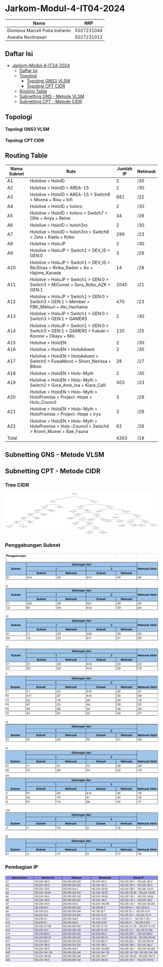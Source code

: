 # Jarkom-Modul-4-IT04-2024

| Nama                             | NRP        |
| -------------------------------- | ---------- |
| Dionisius Marcell Putra Indranto | 5027231044 |
| Aswalia Novitriasari             | 5027231012 |

## Daftar Isi

- [Jarkom-Modul-4-IT24-2024](#jarkom-modul-4-it24-2024)
  - [Daftar Isi](#daftar-isi)
  - [Topologi](#topologi)
    - [Topologi GNS3 VLSM](#topologi-gns3-vlsm)
    - [Topologi CPT CIDR](#topologi-cpt-cidr)
  - [Routing Table](#routing-table)
  - [Subnetting GNS - Metode VLSM](#subnetting-gns--metode-vlsm)
  - [Subnetting CPT - Metode CIDR](#subnetting-cpt--metode-cidr)

## Topologi

#### Topologi GNS3 VLSM

#### Topologi CPT CIDR

## Routing Table

| Nama Subnet | Rute                                                                                            | Jumlah IP | Netmask |
| ----------- | ----------------------------------------------------------------------------------------------- | --------- | ------- |
| A1          | Hololive > HoloID                                                                               | 2         | /30     |
| A2          | Hololive > HoloID > AREA-15                                                                     | 2         | /30     |
| A3          | Hololive > HoloID > AREA-15 > Switch6 > Moona + Risu + lofi                                     | 661       | /22     |
| A4          | Hololive > HoloID > holoro                                                                      | 2         | /30     |
| A5          | Hololive > HoloID > holoro > Switch7 > Ollie + Anya + Reine                                     | 34        | /26     |
| A6          | Hololive > HoloID > holoh3ro                                                                    | 2         | /30     |
| A7          | Hololive > HoloID > holoh3ro > Switch8 > Zeta + Kaela + Kobo                                    | 299       | /23     |
| A8          | Hololive > HoloJP                                                                               | 2         | /30     |
| A9          | Hololive > HoloJP > Switch1 > DEV_IS + GEN:0                                                    | 3         | /29     |
| A10         | Hololive > HoloJP > Switch1 > DEV_IS > Re:Gloss > Ririka_Raden + Ao + Hajime_Kanade             | 14        | /28     |
| A11         | Hololive > HoloJP > Switch1 > GEN:0 > Switch3 > MiComet + Sora_Robo_AZK + GEN:1                 | 2045      | /21     |
| A12         | Hololive > HoloJP > Switch1 > GEN:0 > Switch3 > GEN:1 > Member > FBK_Matsuri + Aki_Hachama      | 470       | /23     |
| A13         | Hololive > HoloJP > Switch1 > GEN:0 > Switch3 > GEN:1 > GAMERS                                  | 2         | /30     |
| A14         | Hololive > HoloJP > Switch1 > GEN:0 > Switch3 > GEN:1 > GAMERS > Fubuki > Korone + Okayu + Mio  | 120       | /25     |
| A15         | Hololive > HoloEN                                                                               | 2         | /30     |
| A16         | Hololive > HoloEN > HoloAdvent                                                                  | 2         | /30     |
| A17         | Hololive > HoloEN > HoloAdvent > Switch0 > FuwaMoco + Shiori_Nerissa + Biboo                    | 28        | /27     |
| A18         | Hololive > HoloEN > Holo-Myth                                                                   | 2         | /30     |
| A19         | Hololive > HoloEN > Holo-Myth > Switch2 > Gura_Ame_Ina + Kiara_Calli                            | 503       | /23     |
| A20         | Hololive > HoloEN > Holo-Myth > HoloPromise > Project-Hope + Holo_Council                       | 3         | /29     |
| A21         | Hololive > HoloEN > Holo-Myth > HoloPromise > Project-Hope > Irys                               | 3         | /29     |
| A22         | Hololive > HoloEN > Holo-Myth > HoloPromise > Holo-Council > Switch4 > Kronii_Mumei + Bae_Fauna | 62        | /26     |
| Total       |                                                                                                 | 4263      | /19     |

## Subnetting GNS - Metode VLSM

## Subnetting CPT - Metode CIDR

### Tree CIDR

![CIDR TREE](assets/tree-cidr.drawio.png)

### Penggabungan Subnet

![Gabung1](assets/gabung1.png)
![Gabung2](assets/gabung2.png)
![Gabung3](assets/gabung3.png)

### Pembagian IP

![IP CIDR](assets/ip-cidr.png)
